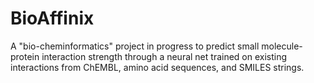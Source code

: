 # BioAffinix
A "bio-cheminformatics" project in progress to predict small molecule-protein interaction strength through a neural net trained on existing interactions from ChEMBL, amino acid sequences, and SMILES strings.

